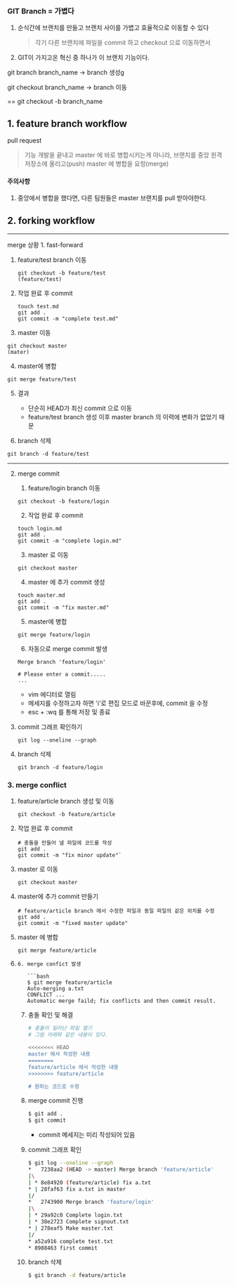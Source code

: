 ### GIT Branch = 가볍다



1. 순식간에 브랜치를 만들고 브랜치 사이를 가볍고 효율적으로 이동할 수 있다

   >각기 다른 브랜치에 파일을 commit 하고 checkout 으로 이동하면서 

2. GIT이 가지고온 혁신 중 하나가 이 브랜치 기능이다. 





git branch branch_name	-> branch 생성g

git checkout branch_name -> branch 이동

== git checkout -b branch_name



## 1. feature branch workflow

pull request

> 기능 개발을 끝내고 master 에 바로 병합시키는게 아니라, 브랜치를 중앙 원격 저장소에 올리고(push) master 에 병합을 요청(merge)

#### 주의사항

1. 중앙에서 병합을 했다면, 다른 팀원들은 master 브랜치를 pull 받아야한다.

## 2. forking workflow



--------------------------------------------------------

merge 상황 1. fast-forward

1. feature/test branch 이동

   ```
   git checkout -b feature/test
   (feature/test)
   ```

2. 작업 완료 후 commit

   ```
   touch test.md
   git add .
   git commit -m "complete test.md"
   ```

3. master 이동

```
git checkout master
(mater)
```

4. master에 병합

```
git merge feature/test
```

5. 결과
   - 단순히 HEAD가 최신 commit 으로 이동
   - feature/test branch 생성 이후 master branch 의 이력에 변화가 없었기 때문

6. branch 삭제

```
git branch -d feature/test 
```

----------------

2. merge commit

   1. feature/login branch 이동

   ```
   git checkout -b feature/login
   ```

   2. 작업 완료 후 commit

   ```
   touch login.md
   git add .
   git commit -m "complete login.md"
   ```

   3. master 로 이동

   ```
   git checkout master
   ```

   4. master 에 추가 commit 생성

   ```
   touch master.md
   git add .
   git commit -m "fix master.md"
   ```

   5. master에 병합

   ```
   git merge feature/login
   ```

   6. 자동으로 merge commit 발생

   ```
   Merge branch 'feature/login'
   
   # Please enter a commit.....
   ...
   ```

   - vim 에디터로 열림
   - 메세지를 수정하고자 하면 'i'로 편집 모드로 바꾼후에, commit 을 수정
   - esc + :wq 를 통해 저장 및 종료



7. commit 그래프 확인하기

   ```
   git log --oneline --graph
   ```

8. branch 삭제

   ```
   git branch -d feature/login
   ```

### 3. merge conflict

1. feature/article branch 생성 및 이동

   ```
   git checkout -b feature/article
   ```

2. 작업 완료 후 commit

   ```
   # 충돌을 만들어 낼 파일에 코드를 작성
   git add .
   git commit -m "fix minor update"`
   ```

3. master 로 이동

   ```
   git checkout master
   ```

4. master에 추가 commit 만들기

   ```
   # feature/article branch 에서 수정한 파일과 동일 파일의 같은 위치를 수정
   git add .
   git commit -m "fixed master update"
   ```

5. master 에 병합

   ```
   git merge feature/article
   ```

6. ```
   6. merge confict 발생
   
      ```bash
      $ git merge feature/article
      Auto-merging a.txt
      CONFLICT ...
      Automatic merge faild; fix conflicts and then commit result.
      ```
   
   7. 충돌 확인 및 해결
   
      ```bash
      # 충돌이 일어난 파일 열기
      # 그럼 아래와 같은 내용이 있다.
      
      <<<<<<<< HEAD
      master 에서 작성한 내용
      ========
      feature/article 에서 작성한 내용
      >>>>>>>> feature/article
      
      # 원하는 코드로 수정
      ```
   
   8. merge commit 진행
   
      ```bash
      $ git add .
      $ git commit
      ```
   
      - commit 메세지는 미리 작성되어 있음
   
   9. commit 그래프 확인
   
      ```bash
      $ git log --oneline --graph
      *   7238aa2 (HEAD -> master) Merge branch 'feature/article'
      |\
      | * 8e84920 (feature/article) fix a.txt
      * | 28faf63 fix a.txt in master
      |/
      *   2743900 Merge branch 'feature/login'
      |\
      | * 29a92c0 Complete login.txt
      | * 38e2723 Complete signout.txt
      * | 278eaf5 Make master.txt
      |/
      * a52a916 complete test.txt
      * 8988463 first commit
      ```
   
   10. branch 삭제
   
       ```bash
       $ git branch -d feature/article
       ```
   ```